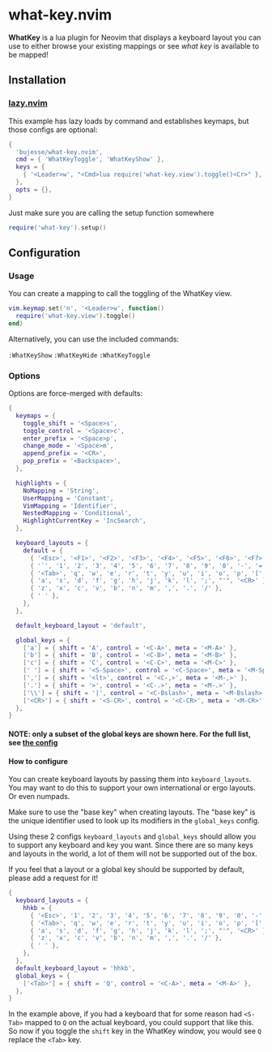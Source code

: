 # what-key.nvim

**WhatKey** is a lua plugin for Neovim that displays a keyboard layout you can use to either browse your existing mappings or see _what key_ is available to be mapped!

## Installation

### [lazy.nvim](https://github.com/folke/lazy.nvim)

This example has lazy loads by command and establishes keymaps, but those configs are optional:

```lua
{
  'bujesse/what-key.nvim',
  cmd = { 'WhatKeyToggle', 'WhatKeyShow' },
  keys = {
    { '<Leader>w', "<Cmd>lua require('what-key.view').toggle()<Cr>" },
  },
  opts = {},
}
```

Just make sure you are calling the setup function somewhere

```lua
require('what-key').setup()
```

## Configuration

### Usage

You can create a mapping to call the toggling of the WhatKey view.

```lua
vim.keymap.set('n', '<Leader>w', function()
  require('what-key.view').toggle()
end)
```

Alternatively, you can use the included commands:

`:WhatKeyShow` `:WhatKeyHide` `:WhatKeyToggle`

### Options

Options are force-merged with defaults:

```lua
{
  keymaps = {
    toggle_shift = '<Space>s',
    toggle_control = '<Space>c',
    enter_prefix = '<Space>p',
    change_mode = '<Space>m',
    append_prefix = '<CR>',
    pop_prefix = '<Backspace>',
  },

  highlights = {
    NoMapping = 'String',
    UserMapping = 'Constant',
    VimMapping = 'Identifier',
    NestedMapping = 'Conditional',
    HighlightCurrentKey = 'IncSearch',
  },

  keyboard_layouts = {
    default = {
      { '<Esc>', '<F1>', '<F2>', '<F3>', '<F4>', '<F5>', '<F6>', '<F7>', '<F8>', '<F9>', '<F10>', '<F11>', '<F12>' },
      { '`', '1', '2', '3', '4', '5', '6', '7', '8', '9', '0', '-', '=', '<BS>', '<Del>' },
      { '<Tab>', 'q', 'w', 'e', 'r', 't', 'y', 'u', 'i', 'o', 'p', '[', ']', '\\' },
      { 'a', 's', 'd', 'f', 'g', 'h', 'j', 'k', 'l', ';', "'", '<CR>' },
      { 'z', 'x', 'c', 'v', 'b', 'n', 'm', ',', '.', '/' },
      { ' ' },
    },
  },

  default_keyboard_layout = 'default',

  global_keys = {
    ['a'] = { shift = 'A', control = '<C-A>', meta = '<M-A>' },
    ['b'] = { shift = 'B', control = '<C-B>', meta = '<M-B>' },
    ['c'] = { shift = 'C', control = '<C-C>', meta = '<M-C>' },
    [' '] = { shift = '<S-Space>', control = '<C-Space>', meta = '<M-Space>' },
    [','] = { shift = '<lt>', control = '<C-,>', meta = '<M-,>' },
    ['.'] = { shift = '>', control = '<C-.>', meta = '<M-.>' },
    ['\\'] = { shift = '|', control = '<C-Bslash>', meta = '<M-Bslash>' },
    ['<CR>'] = { shift = '<S-CR>', control = '<C-CR>', meta = '<M-CR>' },
  },
}
```

#### NOTE: only a subset of the global keys are shown here. For the full list, see [the config](lua/what-key/config.lua)

#### How to configure

You can create keyboard layouts by passing them into `keyboard_layouts`. 
You may want to do this to support your own international or ergo layouts. Or even numpads.

Make sure to use the "base key" when creating layouts. The "base key" is the unique identifier used to look up its modifiers in the `global_keys` config. 

Using these 2 configs `keyboard_layouts` and `global_keys` should allow you to support any keyboard and key you want. Since there are so many keys and layouts in the world, a lot of them will not be supported out of the box.

If you feel that a layout or a global key should be supported by default, please add a request for it!

```lua
{
  keyboard_layouts = {
    hhkb = {
      { '<Esc>', '1', '2', '3', '4', '5', '6', '7', '8', '9', '0', '-', '=', '\\', '`'},
      { '<Tab>', 'q', 'w', 'e', 'r', 't', 'y', 'u', 'i', 'o', 'p', '[', ']', '<BS>' },
      { 'a', 's', 'd', 'f', 'g', 'h', 'j', 'k', 'l', ';', "'", '<CR>' },
      { 'z', 'x', 'c', 'v', 'b', 'n', 'm', ',', '.', '/' },
      { ' ' },
    },
  },
  default_keyboard_layout = 'hhkb',
  global_keys = {
    ['<Tab>'] = { shift = 'Q', control = '<C-A>', meta = '<M-A>' },
  },
}
```

In the example above, if you had a keyboard that for some reason had `<S-Tab>` mapped to `Q` on the actual keyboard, you could support that like this. So now if you toggle the `shift` key in the WhatKey window, you would see `Q` replace the `<Tab>` key.

